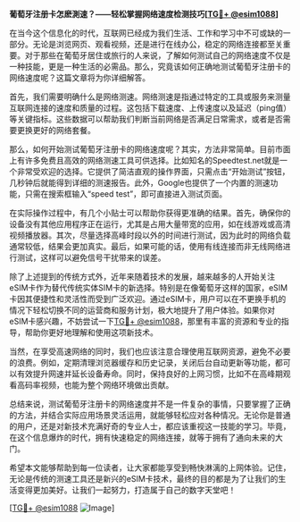 **葡萄牙注册卡怎麽測速？——轻松掌握网络速度检测技巧[[TG💪+ @esim1088](https://t.me/s/esim1088)]**

在当今这个信息化的时代，互联网已经成为我们生活、工作和学习中不可或缺的一部分。无论是浏览网页、观看视频，还是进行在线办公，稳定的网络连接都至关重要。对于那些在葡萄牙居住或旅行的人来说，了解如何测试自己的网络速度不仅是一种技能，更是一种生活的必需品。那么，究竟该如何正确地测试葡萄牙注册卡的网络速度呢？这篇文章将为你详细解答。

首先，我们需要明确什么是网络测速。网络测速是指通过特定的工具或服务来测量互联网连接的速度和质量的过程。这包括下载速度、上传速度以及延迟（ping值）等关键指标。这些数据可以帮助我们判断当前网络是否满足日常需求，或者是否需要更换更好的网络套餐。

那么，如何开始测试葡萄牙注册卡的网络速度呢？其实，方法非常简单。目前市面上有许多免费且高效的网络测速工具可供选择。比如知名的Speedtest.net就是一个非常受欢迎的选择。它提供了简洁直观的操作界面，只需点击“开始测试”按钮，几秒钟后就能得到详细的测速报告。此外，Google也提供了一个内置的测速功能，只需在搜索框输入“speed test”，即可直接进入测试页面。

在实际操作过程中，有几个小贴士可以帮助你获得更准确的结果。首先，确保你的设备没有其他应用程序正在运行，尤其是占用大量带宽的应用，如在线游戏或高清视频播放器。其次，尽量选择高峰时段以外的时间进行测试，因为此时的网络负载通常较低，结果会更加真实。最后，如果可能的话，使用有线连接而非无线网络进行测试，这样可以避免信号干扰带来的误差。

除了上述提到的传统方式外，近年来随着技术的发展，越来越多的人开始关注eSIM卡作为替代传统实体SIM卡的新选择。特别是在像葡萄牙这样的国家，eSIM卡因其便捷性和灵活性而受到广泛欢迎。通过eSIM卡，用户可以在不更换手机的情况下轻松切换不同的运营商和服务计划，极大地提升了用户体验。如果你对eSIM卡感兴趣，不妨尝试一下[TG💪+ @esim1088](https://t.me/s/esim1088)，那里有丰富的资源和专业的指导，帮助你更好地理解和使用这项新技术。

当然，在享受高速网络的同时，我们也应该注意合理使用互联网资源，避免不必要的浪费。例如，定期清理浏览器缓存和历史记录，关闭后台自动更新等功能，都可以有效提升网速并延长设备寿命。同时，保持良好的上网习惯，比如不在高峰期观看高码率视频，也能为整个网络环境做出贡献。

总结来说，测试葡萄牙注册卡的网络速度并不是一件复杂的事情，只要掌握了正确的方法，并结合实际应用场景灵活运用，就能够轻松应对各种情况。无论你是普通的用户，还是对新技术充满好奇的专业人士，都应该重视这一技能的学习。毕竟，在这个信息爆炸的时代，拥有快速稳定的网络连接，就等于拥有了通向未来的大门。

希望本文能够帮助到每一位读者，让大家都能享受到畅快淋漓的上网体验。记住，无论是传统的测速工具还是新兴的eSIM卡技术，最终的目的都是为了让我们的生活变得更加美好。让我们一起努力，打造属于自己的数字天堂吧！

[[TG💪+ @esim1088](https://t.me/s/esim1088) ![Image](https://i.postimg.cc/4NQfJmqS/Snipaste-2025-05-13-00-14-12.png)]